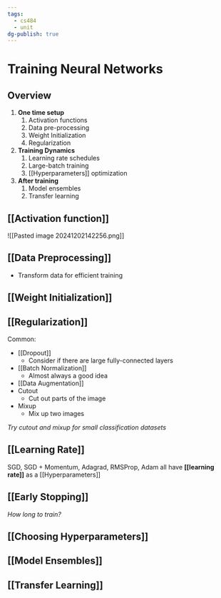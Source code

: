 ```yaml
---
tags:
  - cs484
  - unit
dg-publish: true
---
```

# Training Neural Networks
## Overview
1. **One time setup**
	1. Activation functions
	2. Data pre-processing
	3. Weight Initialization
	4. Regularization
2. **Training Dynamics**
	1. Learning rate schedules
	2. Large-batch training
	3. [[Hyperparameters]] optimization
3. **After training**
	1. Model ensembles
	2. Transfer learning

## [[Activation function]]
![[Pasted image 20241202142256.png]]

## [[Data Preprocessing]]
* Transform data for efficient training

## [[Weight Initialization]]

## [[Regularization]]
Common:
* [[Dropout]]
	* Consider if there are large fully-connected layers
* [[Batch Normalization]]
	* Almost always a good idea
* [[Data Augmentation]]
* Cutout
	* Cut out parts of the image
* Mixup
	* Mix up two images

*Try cutout and mixup for small classification datasets*

## [[Learning Rate]]
SGD, SGD + Momentum, Adagrad, RMSProp, Adam all have **[[learning rate]]** as a [[Hyperparameters]]

## [[Early Stopping]]
*How long to train?*

## [[Choosing Hyperparameters]]

## [[Model Ensembles]]
## [[Transfer Learning]]

